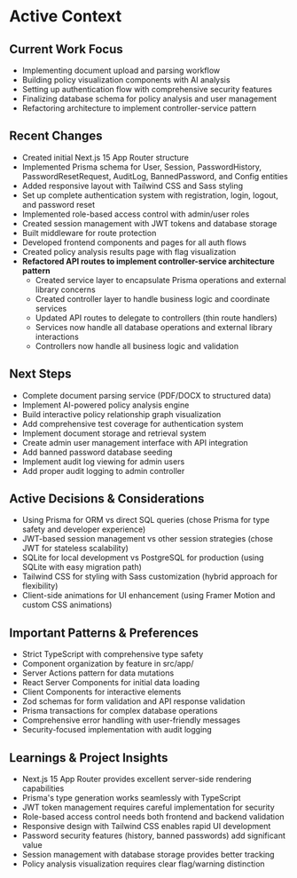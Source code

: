 # Active Context

## Current Work Focus
- Implementing document upload and parsing workflow
- Building policy visualization components with AI analysis
- Setting up authentication flow with comprehensive security features
- Finalizing database schema for policy analysis and user management
- Refactoring architecture to implement controller-service pattern

## Recent Changes
- Created initial Next.js 15 App Router structure
- Implemented Prisma schema for User, Session, PasswordHistory, PasswordResetRequest, AuditLog, BannedPassword, and Config entities
- Added responsive layout with Tailwind CSS and Sass styling
- Set up complete authentication system with registration, login, logout, and password reset
- Implemented role-based access control with admin/user roles
- Created session management with JWT tokens and database storage
- Built middleware for route protection
- Developed frontend components and pages for all auth flows
- Created policy analysis results page with flag visualization
- **Refactored API routes to implement controller-service architecture pattern**
  - Created service layer to encapsulate Prisma operations and external library concerns
  - Created controller layer to handle business logic and coordinate services
  - Updated API routes to delegate to controllers (thin route handlers)
  - Services now handle all database operations and external library interactions
  - Controllers now handle all business logic and validation

## Next Steps
- Complete document parsing service (PDF/DOCX to structured data)
- Implement AI-powered policy analysis engine
- Build interactive policy relationship graph visualization
- Add comprehensive test coverage for authentication system
- Implement document storage and retrieval system
- Create admin user management interface with API integration
- Add banned password database seeding
- Implement audit log viewing for admin users
- Add proper audit logging to admin controller

## Active Decisions & Considerations
- Using Prisma for ORM vs direct SQL queries (chose Prisma for type safety and developer experience)
- JWT-based session management vs other session strategies (chose JWT for stateless scalability)
- SQLite for local development vs PostgreSQL for production (using SQLite with easy migration path)
- Tailwind CSS for styling with Sass customization (hybrid approach for flexibility)
- Client-side animations for UI enhancement (using Framer Motion and custom CSS animations)

## Important Patterns & Preferences
- Strict TypeScript with comprehensive type safety
- Component organization by feature in src/app/
- Server Actions pattern for data mutations
- React Server Components for initial data loading
- Client Components for interactive elements
- Zod schemas for form validation and API response validation
- Prisma transactions for complex database operations
- Comprehensive error handling with user-friendly messages
- Security-focused implementation with audit logging

## Learnings & Project Insights
- Next.js 15 App Router provides excellent server-side rendering capabilities
- Prisma's type generation works seamlessly with TypeScript
- JWT token management requires careful implementation for security
- Role-based access control needs both frontend and backend validation
- Responsive design with Tailwind CSS enables rapid UI development
- Password security features (history, banned passwords) add significant value
- Session management with database storage provides better tracking
- Policy analysis visualization requires clear flag/warning distinction
